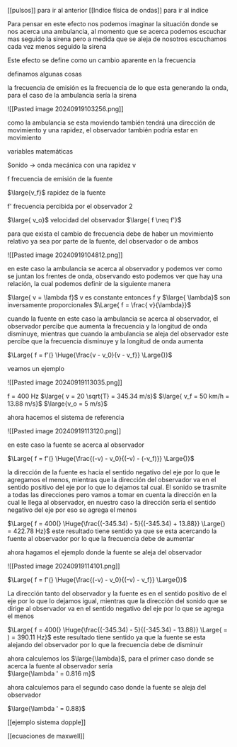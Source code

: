 [[pulsos]] para ir al anterior 
[[Indice física de ondas]] para ir al indice 

Para pensar en este efecto nos podemos imaginar la situación donde se nos acerca 
una ambulancia, al momento que se acerca podemos escuchar mas seguido la sirena
pero a medida que se aleja de nosotros escuchamos cada vez menos seguido la 
sirena

Este efecto se define como un cambio aparente en la frecuencia

definamos algunas cosas

la frecuencia de emisión es la frecuencia de lo que esta generando la onda, para el 
caso de la ambulancia sería la sirena 

![[Pasted image 20240919103256.png]]

como la ambulancia se esta moviendo también tendrá una dirección de movimiento y 
una rapidez, el observador también podría estar en movimiento 

variables matemáticas 

Sonido -> onda mecánica con una rapidez v 

f frecuencia de emisión de la fuente

$\large{v_f}$  rapidez de la fuente 

f' frecuencia percibida por el observador 2

$\large{ v_o}$ velocidad del observador
$\large{ f \neq f'}$ 

para que exista el cambio de frecuencia debe de haber un movimiento relativo ya sea 
por parte de la fuente, del observador o de ambos 

![[Pasted image 20240919104812.png]]

en este caso la ambulancia se acerca al observador y podemos ver como se juntan 
los  frentes de onda, observando esto podemos ver que hay una relación, la cual 
podemos definir de la siguiente manera 

$\large{ v = \lambda f}$ v es constante entonces f y $\large{ \lambda}$ son inversamente proporcionales $\Large{ f = \frac{ v}{\lambda}}$  

cuando la fuente en este caso la ambulancia se acerca al observador, el observador 
percibe que aumenta la frecuencia y la longitud de onda disminuye, mientras que 
cuando la ambulancia se aleja del observador este percibe que la frecuencia disminuye
y la longitud de onda aumenta 


$\Large{ f = f'(} \Huge{\frac{v - v_0}{v - v_f}} \Large{)}$ 


veamos un ejemplo 

![[Pasted image 20240919113035.png]]

f = 400 Hz
$\large{ v = 20 \sqrt{T} = 345.34 m/s}$ 
$\large{ v_f = 50 km/h = 13.88 m/s}$ 
$\large{v_o = 5 m/s}$ 

ahora hacemos el sistema de referencia 

![[Pasted image 20240919113120.png]]

en este caso la fuente se acerca al observador 

$\Large{ f = f'(} \Huge{\frac{(-v) - v_0}{(-v) - (-v_f)}} \Large{)}$ 

la dirección de la fuente es hacia el sentido negativo del eje por lo que le agregamos 
el menos, mientras que la dirección del observador va en el sentido positivo del eje
por lo que lo dejamos tal cual. El sonido se trasmite a todas las direcciones pero 
vamos a tomar en cuenta la dirección en la cual le llega al observador, en nuestro 
caso la dirección sería el sentido negativo del eje por eso se agrega el menos

$\Large{ f = 400(} \Huge{\frac{(-345.34) - 5}{(-345.34) + 13.88}} \Large{) = 422.78 Hz}$  este resultado tiene sentido ya que 
se    esta acercando la fuente al observador por lo que la frecuencia debe de 
aumentar 

ahora hagamos el ejemplo donde la fuente se aleja del observador 

![[Pasted image 20240919114101.png]]

$\Large{ f = f'(} \Huge{\frac{(-v) - v_0}{(-v) - v_f}} \Large{)}$ 

La dirección tanto del observador y la fuente es en el sentido positivo de el eje por lo 
que lo dejamos igual, mientras que la dirección del sonido que se dirige al observador
va en el sentido negativo del eje por lo que se agrega el menos 

$\Large{ f = 400(} \Huge{\frac{(-345.34) - 5}{(-345.34) - 13.88}} \Large{ = ) = 390.11 Hz}$ este resultado  tiene sentido ya que 
la fuente se esta alejando del observador por lo que la frecuencia debe de disminuir 

ahora calculemos los $\large{\lambda}$, para el primer caso donde se acerca la fuente al observador 
sería  
$\large{\lambda ' = 0.816 m}$ 

ahora calculemos para el segundo caso donde la fuente se aleja del observador 

$\large{\lambda ' = 0.88}$ 

[[ejemplo sistema dopple]]

[[ecuaciones de maxwell]]